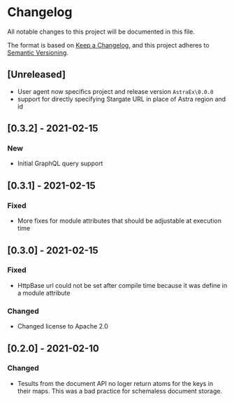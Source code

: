 # Changelog
All notable changes to this project will be documented in this file.

The format is based on [Keep a Changelog](https://keepachangelog.com/en/1.0.0/),
and this project adheres to [Semantic Versioning](https://semver.org/spec/v2.0.0.html).

## [Unreleased]
- User agent now specifics project and release version `AstraEx\0.0.0`
- support for directly specifying Stargate URL in place of Astra region and id

## [0.3.2] - 2021-02-15
### New
- Initial GraphQL query support

## [0.3.1] - 2021-02-15
### Fixed
- More fixes for module attributes that should be adjustable at execution time

## [0.3.0] - 2021-02-15
### Fixed
- HttpBase url could not be set after compile time because it was define in a module attribute
### Changed
- Changed license to Apache 2.0


## [0.2.0] - 2021-02-10
### Changed
- Tesults from the document API no loger return atoms for the keys in their maps.  This was a bad practice for schemaless document storage.